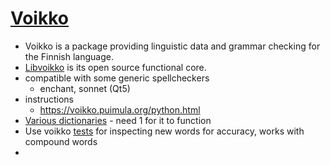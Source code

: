 # [Voikko](https://github.com/voikko/corevoikko)
- Voikko is a package providing linguistic data and grammar checking for the Finnish language.
- [Libvoikko](https://github.com/voikko/corevoikko) is its open source functional core. 
- compatible with some generic spellcheckers
	- enchant, sonnet (Qt5)
- instructions
	-  https://voikko.puimula.org/python.html
- [Various dictionaries](https://www.puimula.org/htp/testing/voikko-snapshot-v5/) - need 1 for it to function
- Use voikko [tests](https://github.com/voikko/corevoikko/tree/master/tests) for inspecting new words for accuracy, works with compound words
- 